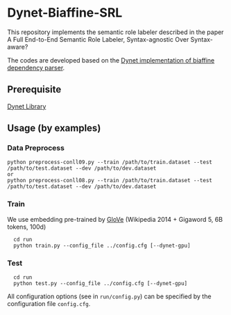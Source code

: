 # Dynet-Biaffine-SRL
This repository implements the semantic role labeler described in the paper A Full End-to-End Semantic Role Labeler, Syntax-agnostic Over Syntax-aware?

The codes are developed based on the [Dynet implementation of biaffine dependency parser](https://github.com/jcyk/Dynet-Biaffine-dependency-parser).

## Prerequisite
[Dynet Library](http://dynet.readthedocs.io/en/latest/)

## Usage (by examples)
### Data Preprocess

```
python preprocess-conll09.py --train /path/to/train.dataset --test /path/to/test.dataset --dev /path/to/dev.dataset
or
python preprocess-conll08.py --train /path/to/train.dataset --test /path/to/test.dataset --dev /path/to/dev.dataset
```
### Train
We use embedding pre-trained by [GloVe](https://nlp.stanford.edu/projects/glove/) (Wikipedia 2014 + Gigaword 5, 6B tokens, 100d)

```
  cd run
  python train.py --config_file ../config.cfg [--dynet-gpu]
```

### Test
```
  cd run
  python test.py --config_file ../config.cfg [--dynet-gpu]
```

All configuration options (see in `run/config.py`) can be specified by the configuration file `config.cfg`.


